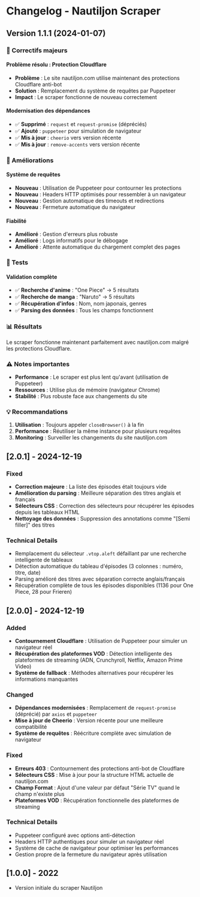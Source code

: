 # Changelog - Nautiljon Scraper

## Version 1.1.1 (2024-01-07)

### 🔧 Correctifs majeurs

#### Problème résolu : Protection Cloudflare
- **Problème** : Le site nautiljon.com utilise maintenant des protections Cloudflare anti-bot
- **Solution** : Remplacement du système de requêtes par Puppeteer
- **Impact** : Le scraper fonctionne de nouveau correctement

#### Modernisation des dépendances
- ✅ **Supprimé** : `request` et `request-promise` (dépréciés)
- ✅ **Ajouté** : `puppeteer` pour simulation de navigateur
- ✅ **Mis à jour** : `cheerio` vers version récente
- ✅ **Mis à jour** : `remove-accents` vers version récente

### 🚀 Améliorations

#### Système de requêtes
- **Nouveau** : Utilisation de Puppeteer pour contourner les protections
- **Nouveau** : Headers HTTP optimisés pour ressembler à un navigateur
- **Nouveau** : Gestion automatique des timeouts et redirections
- **Nouveau** : Fermeture automatique du navigateur

#### Fiabilité
- **Amélioré** : Gestion d'erreurs plus robuste
- **Amélioré** : Logs informatifs pour le débogage
- **Amélioré** : Attente automatique du chargement complet des pages

### 🧪 Tests

#### Validation complète
- ✅ **Recherche d'anime** : "One Piece" → 5 résultats
- ✅ **Recherche de manga** : "Naruto" → 5 résultats  
- ✅ **Récupération d'infos** : Nom, nom japonais, genres
- ✅ **Parsing des données** : Tous les champs fonctionnent

### 📊 Résultats

Le scraper fonctionne maintenant parfaitement avec nautiljon.com malgré les protections Cloudflare.

### ⚠️ Notes importantes

- **Performance** : Le scraper est plus lent qu'avant (utilisation de Puppeteer)
- **Ressources** : Utilise plus de mémoire (navigateur Chrome)
- **Stabilité** : Plus robuste face aux changements du site

### 💡 Recommandations

1. **Utilisation** : Toujours appeler `closeBrowser()` à la fin
2. **Performance** : Réutiliser la même instance pour plusieurs requêtes
3. **Monitoring** : Surveiller les changements du site nautiljon.com 

## [2.0.1] - 2024-12-19

### Fixed
- **Correction majeure** : La liste des épisodes était toujours vide
- **Amélioration du parsing** : Meilleure séparation des titres anglais et français
- **Sélecteurs CSS** : Correction des sélecteurs pour récupérer les épisodes depuis les tableaux HTML
- **Nettoyage des données** : Suppression des annotations comme "[Semi filler]" des titres

### Technical Details
- Remplacement du sélecteur `.vtop.aleft` défaillant par une recherche intelligente de tableaux
- Détection automatique du tableau d'épisodes (3 colonnes : numéro, titre, date)
- Parsing amélioré des titres avec séparation correcte anglais/français
- Récupération complète de tous les épisodes disponibles (1136 pour One Piece, 28 pour Frieren)

## [2.0.0] - 2024-12-19

### Added
- **Contournement Cloudflare** : Utilisation de Puppeteer pour simuler un navigateur réel
- **Récupération des plateformes VOD** : Détection intelligente des plateformes de streaming (ADN, Crunchyroll, Netflix, Amazon Prime Video)
- **Système de fallback** : Méthodes alternatives pour récupérer les informations manquantes

### Changed
- **Dépendances modernisées** : Remplacement de `request-promise` (déprécié) par `axios` et `puppeteer`
- **Mise à jour de Cheerio** : Version récente pour une meilleure compatibilité
- **Système de requêtes** : Réécriture complète avec simulation de navigateur

### Fixed
- **Erreurs 403** : Contournement des protections anti-bot de Cloudflare
- **Sélecteurs CSS** : Mise à jour pour la structure HTML actuelle de nautiljon.com
- **Champ Format** : Ajout d'une valeur par défaut "Série TV" quand le champ n'existe plus
- **Plateformes VOD** : Récupération fonctionnelle des plateformes de streaming

### Technical Details
- Puppeteer configuré avec options anti-détection
- Headers HTTP authentiques pour simuler un navigateur réel
- Système de cache de navigateur pour optimiser les performances
- Gestion propre de la fermeture du navigateur après utilisation

## [1.0.0] - 2022
- Version initiale du scraper Nautiljon 